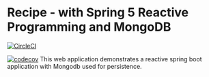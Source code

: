 # Recipe - with Spring 5 Reactive Programming and MongoDB

[![CircleCI](https://circleci.com/gh/Rashid-007/recipe-spring-5-mongodb.svg?style=svg)](https://circleci.com/gh/Rashid-007/recipe-spring-5-mongodb)

[![codecov](https://codecov.io/gh/Rashid-007/recipe-spring-5-mongodb/branch/master/graph/badge.svg)](https://codecov.io/gh/Rashid-007/recipe-spring-5-mongodb)
This web application demonstrates a reactive spring boot application with Mongodb used for persistence.